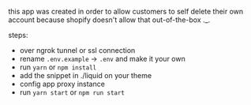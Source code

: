 this app was created in order to allow customers to self delete their own account because shopify doesn't allow that out-of-the-box ._.

steps:
- over ngrok tunnel or ssl connection
- rename `.env.example` -> `.env` and make it your own
- run `yarn` or `npm install`
- add the snippet in ./liquid on your theme
- config app proxy instance
- run `yarn start` or `npm run start`
